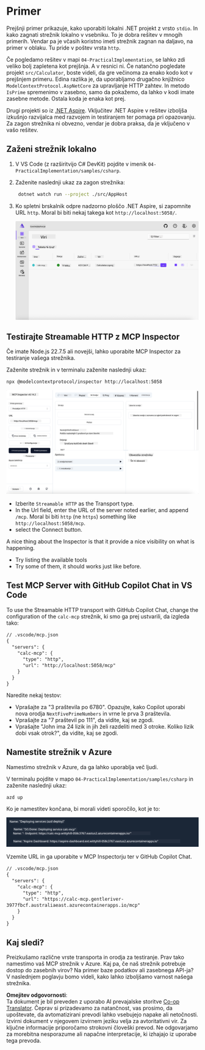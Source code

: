 <!--
CO_OP_TRANSLATOR_METADATA:
{
  "original_hash": "0bc7bd48f55f1565f1d95ccb2c16f728",
  "translation_date": "2025-06-18T07:54:09+00:00",
  "source_file": "04-PracticalImplementation/samples/csharp/README.md",
  "language_code": "sl"
}
-->
# Primer

Prejšnji primer prikazuje, kako uporabiti lokalni .NET projekt z vrsto `stdio`. In kako zagnati strežnik lokalno v vsebniku. To je dobra rešitev v mnogih primerih. Vendar pa je včasih koristno imeti strežnik zagnan na daljavo, na primer v oblaku. Tu pride v poštev vrsta `http`.

Če pogledamo rešitev v mapi `04-PracticalImplementation`, se lahko zdi veliko bolj zapletena kot prejšnja. A v resnici ni. Če natančno pogledate projekt `src/Calculator`, boste videli, da gre večinoma za enako kodo kot v prejšnjem primeru. Edina razlika je, da uporabljamo drugačno knjižnico `ModelContextProtocol.AspNetCore` za upravljanje HTTP zahtev. In metodo `IsPrime` spremenimo v zasebno, samo da pokažemo, da lahko v kodi imate zasebne metode. Ostala koda je enaka kot prej.

Drugi projekti so iz [.NET Aspire](https://learn.microsoft.com/dotnet/aspire/get-started/aspire-overview). Vključitev .NET Aspire v rešitev izboljša izkušnjo razvijalca med razvojem in testiranjem ter pomaga pri opazovanju. Za zagon strežnika ni obvezno, vendar je dobra praksa, da je vključeno v vašo rešitev.

## Zaženi strežnik lokalno

1. V VS Code (z razširitvijo C# DevKit) pojdite v imenik `04-PracticalImplementation/samples/csharp`.
1. Zaženite naslednji ukaz za zagon strežnika:

   ```bash
    dotnet watch run --project ./src/AppHost
   ```

1. Ko spletni brskalnik odpre nadzorno ploščo .NET Aspire, si zapomnite URL `http`. Moral bi biti nekaj takega kot `http://localhost:5058/`.

   ![.NET Aspire Dashboard](../../../../../translated_images/dotnet-aspire-dashboard.0a7095710e9301e90df2efd867e1b675b3b9bc2ccd7feb1ebddc0751522bc37c.sl.png)

## Testirajte Streamable HTTP z MCP Inspector

Če imate Node.js 22.7.5 ali novejši, lahko uporabite MCP Inspector za testiranje vašega strežnika.

Zaženite strežnik in v terminalu zaženite naslednji ukaz:

```bash
npx @modelcontextprotocol/inspector http://localhost:5058
```

![MCP Inspector](../../../../../translated_images/mcp-inspector.c223422b9b494fb4a518a3b3911b3e708e6a5715069470f9163ee2ee8d5f1ba9.sl.png)

- Izberite `Streamable HTTP` as the Transport type.
- In the Url field, enter the URL of the server noted earlier, and append `/mcp`. Moral bi biti `http` (ne `https`) something like `http://localhost:5058/mcp`.
- select the Connect button.

A nice thing about the Inspector is that it provide a nice visibility on what is happening.

- Try listing the available tools
- Try some of them, it should works just like before.

## Test MCP Server with GitHub Copilot Chat in VS Code

To use the Streamable HTTP transport with GitHub Copilot Chat, change the configuration of the `calc-mcp` strežnik, ki smo ga prej ustvarili, da izgleda tako:

```jsonc
// .vscode/mcp.json
{
  "servers": {
    "calc-mcp": {
      "type": "http",
      "url": "http://localhost:5058/mcp"
    }
  }
}
```

Naredite nekaj testov:

- Vprašajte za "3 praštevila po 6780". Opazujte, kako Copilot uporabi nova orodja `NextFivePrimeNumbers` in vrne le prva 3 praštevila.
- Vprašajte za "7 praštevil po 111", da vidite, kaj se zgodi.
- Vprašajte "John ima 24 lizik in jih želi razdeliti med 3 otroke. Koliko lizik dobi vsak otrok?", da vidite, kaj se zgodi.

## Namestite strežnik v Azure

Namestimo strežnik v Azure, da ga lahko uporablja več ljudi.

V terminalu pojdite v mapo `04-PracticalImplementation/samples/csharp` in zaženite naslednji ukaz:

```bash
azd up
```

Ko je namestitev končana, bi morali videti sporočilo, kot je to:

![Azd deployment success](../../../../../translated_images/azd-deployment-success.bd42940493f1b834a5ce6251a6f88966546009b350df59d0cc4a8caabe94a4f1.sl.png)

Vzemite URL in ga uporabite v MCP Inspectorju ter v GitHub Copilot Chat.

```jsonc
// .vscode/mcp.json
{
  "servers": {
    "calc-mcp": {
      "type": "http",
      "url": "https://calc-mcp.gentleriver-3977fbcf.australiaeast.azurecontainerapps.io/mcp"
    }
  }
}
```

## Kaj sledi?

Preizkušamo različne vrste transporta in orodja za testiranje. Prav tako namestimo vaš MCP strežnik v Azure. Kaj pa, če naš strežnik potrebuje dostop do zasebnih virov? Na primer baze podatkov ali zasebnega API-ja? V naslednjem poglavju bomo videli, kako lahko izboljšamo varnost našega strežnika.

**Omejitev odgovornosti**:  
Ta dokument je bil preveden z uporabo AI prevajalske storitve [Co-op Translator](https://github.com/Azure/co-op-translator). Čeprav si prizadevamo za natančnost, vas prosimo, da upoštevate, da avtomatizirani prevodi lahko vsebujejo napake ali netočnosti. Izvirni dokument v njegovem izvirnem jeziku velja za avtoritativni vir. Za ključne informacije priporočamo strokovni človeški prevod. Ne odgovarjamo za morebitna nesporazume ali napačne interpretacije, ki izhajajo iz uporabe tega prevoda.